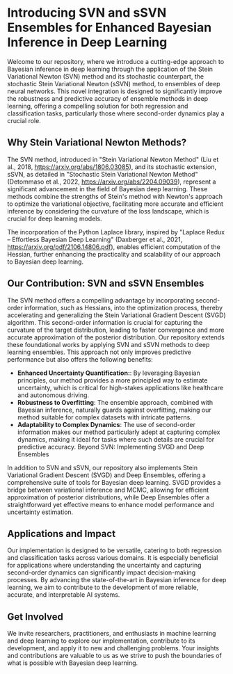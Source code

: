 # Introducing SVN and sSVN Ensembles for Enhanced Bayesian Inference in Deep Learning

Welcome to our repository, where we introduce a cutting-edge approach to Bayesian inference in deep learning through the application of the Stein Variational Newton (SVN) method and its stochastic counterpart, the stochastic Stein Variational Newton (sSVN) method, to ensembles of deep neural networks. This novel integration is designed to significantly improve the robustness and predictive accuracy of ensemble methods in deep learning, offering a compelling solution for both regression and classification tasks, particularly those where second-order dynamics play a crucial role.

## Why Stein Variational Newton Methods?

The SVN method, introduced in "Stein Variational Newton Method" (Liu et al., 2018, https://arxiv.org/abs/1806.03085), and its stochastic extension, sSVN, as detailed in "Stochastic Stein Variational Newton Method" (Detommaso et al., 2022, https://arxiv.org/abs/2204.09039), represent a significant advancement in the field of Bayesian deep learning. These methods combine the strengths of Stein's method with Newton's approach to optimize the variational objective, facilitating more accurate and efficient inference by considering the curvature of the loss landscape, which is crucial for deep learning models.

The incorporation of the Python Laplace library, inspired by "Laplace Redux – Effortless Bayesian Deep Learning" (Daxberger et al., 2021, https://arxiv.org/pdf/2106.14806.pdf), enables efficient computation of the Hessian, further enhancing the practicality and scalability of our approach to Bayesian deep learning.

## Our Contribution: SVN and sSVN Ensembles

The SVN method offers a compelling advantage by incorporating second-order information, such as Hessians, into the optimization process, thereby accelerating and generalizing the Stein Variational Gradient Descent (SVGD) algorithm. This second-order information is crucial for capturing the curvature of the target distribution, leading to faster convergence and more accurate approximation of the posterior distribution. Our repository extends these foundational works by applying SVN and sSVN methods to deep learning ensembles. This approach not only improves predictive performance but also offers the following benefits:

- **Enhanced Uncertainty Quantification:**: By leveraging Bayesian principles, our method provides a more principled way to estimate uncertainty, which is critical for high-stakes applications like healthcare and autonomous driving.
- **Robustness to Overfitting**: The ensemble approach, combined with Bayesian inference, naturally guards against overfitting, making our method suitable for complex datasets with intricate patterns.
- **Adaptability to Complex Dynamics**: The use of second-order information makes our method particularly adept at capturing complex dynamics, making it ideal for tasks where such details are crucial for predictive accuracy.
Beyond SVN: Implementing SVGD and Deep Ensembles

In addition to SVN and sSVN, our repository also implements Stein Variational Gradient Descent (SVGD) and Deep Ensembles, offering a comprehensive suite of tools for Bayesian deep learning. SVGD provides a bridge between variational inference and MCMC, allowing for efficient approximation of posterior distributions, while Deep Ensembles offer a straightforward yet effective means to enhance model performance and uncertainty estimation.

## Applications and Impact

Our implementation is designed to be versatile, catering to both regression and classification tasks across various domains. It is especially beneficial for applications where understanding the uncertainty and capturing second-order dynamics can significantly impact decision-making processes. By advancing the state-of-the-art in Bayesian inference for deep learning, we aim to contribute to the development of more reliable, accurate, and interpretable AI systems.

## Get Involved

We invite researchers, practitioners, and enthusiasts in machine learning and deep learning to explore our implementation, contribute to its development, and apply it to new and challenging problems. Your insights and contributions are valuable to us as we strive to push the boundaries of what is possible with Bayesian deep learning.

